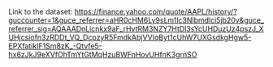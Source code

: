 Link to the dataset: https://finance.yahoo.com/quote/AAPL/history/?guccounter=1&guce_referrer=aHR0cHM6Ly9sLm1lc3Nlbmdlci5jb20v&guce_referrer_sig=AQAAADnLicnkx9aF_rHvtRM3NZY7HtDl3sYcUHDuzUz4pszJ_XUHjcsiofn3zRDDt_VQ_DcpzyR5FmdkAbjVVIqByt1cUhW7UXGsdkgHgw5-EPXfatikIF1Sm8zK_-Qtvfe5-hx6zJkJ9eXVfOhTmYtGtMqHzuBWFnHovUHfnK3grnSO
